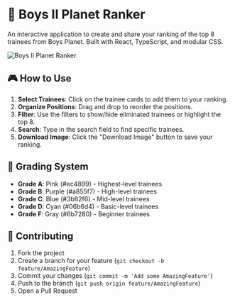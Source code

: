 # 🌟 Boys II Planet Ranker

An interactive application to create and share your ranking of the top 8 trainees from Boys Planet. Built with React, TypeScript, and modular CSS.

![Boys II Planet Ranker](https://boys2planet-ranker.netlify.app)

## 🎮 How to Use

1. **Select Trainees**: Click on the trainee cards to add them to your ranking.
2. **Organize Positions**: Drag and drop to reorder the positions.
3. **Filter**: Use the filters to show/hide eliminated trainees or highlight the top 8.
4. **Search**: Type in the search field to find specific trainees.
5. **Download Image**: Click the "Download Image" button to save your ranking.

## 🎨 Grading System

- **Grade A**: Pink (#ec4899) - Highest-level trainees
- **Grade B**: Purple (#a855f7) - High-level trainees
- **Grade C**: Blue (#3b82f6) - Mid-level trainees
- **Grade D**: Cyan (#06b6d4) - Basic-level trainees
- **Grade F**: Gray (#6b7280) - Beginner trainees

## 🤝 Contributing

1. Fork the project
2. Create a branch for your feature (`git checkout -b feature/AmazingFeature`) 
3. Commit your changes (`git commit -m 'Add some AmazingFeature'`)
4. Push to the branch (`git push origin feature/AmazingFeature`)
5. Open a Pull Request
